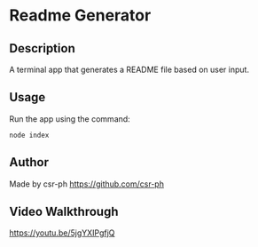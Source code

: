 # Readme Generator

## Description

A terminal app that generates a README file based on user input.

## Usage

Run the app using the command:

```node index```

## Author

Made by csr-ph https://github.com/csr-ph

## Video Walkthrough

https://youtu.be/5jgYXIPgfjQ